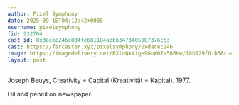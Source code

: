 ```yaml
---
author: Pixel Symphony
date: 2025-09-18T04:12:42+0000
username: pixelsymphony
fid: 232704
cast_id: 0xdacec246c8d4fe681184abbb3473405007376c63
cast: https://farcaster.xyz/pixelsymphony/0xdacec246
image: https://imagedelivery.net/BXluQx4ige9GuW0Ia56BHw/f8b129f0-b56c-4e37-3cdf-6819d975d800/original
layout: post
---
```

Joseph Beuys, Creativity = Capital (Kreativität = Kapital). 1977.  
  
Oil and pencil on newspaper.  

<img src='https://imagedelivery.net/BXluQx4ige9GuW0Ia56BHw/f8b129f0-b56c-4e37-3cdf-6819d975d800/original' alt='' referrerpolicy='no-referrer'/>